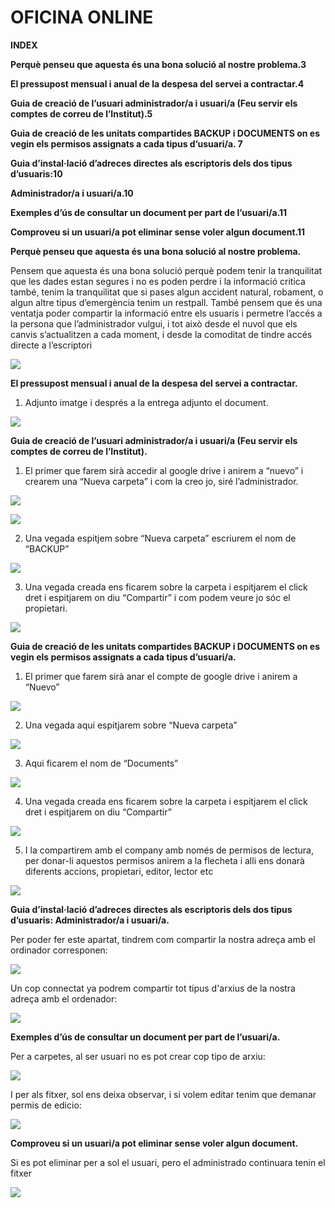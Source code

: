 # OFICINA ONLINE

**INDEX**

**Perquè penseu que aquesta és una bona solució al nostre problema.3**

**El pressupost mensual i anual de la despesa del servei a contractar.4**

**Guia de creació de l’usuari administrador/a i usuari/a (Feu servir els comptes de
correu de l’Institut).5**

**Guia de creació de les unitats compartides BACKUP i DOCUMENTS on es vegin els
permisos assignats a cada tipus d’usuari/a.
7**

**Guia d’instal·lació d’adreces directes als escriptoris dels dos tipus d’usuaris:10**

**Administrador/a i usuari/a.10**

**Exemples d’ús de consultar un document per part de l’usuari/a.11**

**Comproveu si un usuari/a pot eliminar sense voler algun document.11**


**Perquè penseu que aquesta és una bona solució
al nostre problema.**

Pensem que aquesta és una bona solució perquè podem tenir la tranquilitat que les dades
estan segures i no es poden perdre i la informació critica també, tenim la tranquilitat que si
pases algun accident natural, robament, o algun altre tipus d’emergència tenim un restpall.
També pensem que és una ventatja poder compartir la informació entre els usuaris i
permetre l’accés a la persona que l’administrador vulgui, i tot això desde el nuvol que els
canvis s’actualitzen a cada moment, i desde la comoditat de tindre accés directe a
l’escriptori

![](FOTO1.png)

**El pressupost mensual i anual de la despesa del
servei a contractar.**

1. Adjunto imatge i després a la entrega adjunto el document.

![](FOTO2.png)

**Guia de creació de l’usuari administrador/a i
usuari/a (Feu servir els comptes de correu de
l’Institut).**

1. El primer que farem sirà accedir al google drive i anirem a “nuevo” i crearem una
“Nueva carpeta” i com la creo jo, siré l’administrador.

![](FOTO3.png)

![](FOTO4.png)

2. Una vegada espitjem sobre “Nueva carpeta” escriurem el nom de “BACKUP”

![](FOTO5.png)

3. Una vegada creada ens ficarem sobre la carpeta i espitjarem el click dret i espitjarem
on diu “Compartir” i com podem veure jo sóc el propietari.

![](FOTO6.png)

**Guia de creació de les unitats compartides
BACKUP i DOCUMENTS on es vegin els
permisos assignats a cada tipus d’usuari/a.**

1. El primer que farem sirà anar el compte de google drive i anirem a “Nuevo”

![](FOTO7.png)

2. Una vegada aquí espitjarem sobre “Nueva carpeta”

![](FOTO8.png)

3. Aqui ficarem el nom de “Documents”

![](FOTO9.png)

4. Una vegada creada ens ficarem sobre la carpeta i espitjarem el click dret i espitjarem
on diu “Compartir”

![](FOTO10.png)

5. I la compartirem amb el company amb només de permisos de lectura, per donar-li
aquestos permisos anirem a la flecheta i alli ens donarà diferents accions, propietari,
editor, lector etc

![](FOTO11.png)

**Guia d’instal·lació d’adreces directes als
escriptoris dels dos tipus d’usuaris:
Administrador/a i usuari/a.**

Per poder fer este apartat, tindrem com compartir la nostra adreça amb el ordinador
corresponen:

![](FOTO12.png)

Un cop connectat ya podrem compartir tot tipus d'arxius de la nostra adreça amb el
ordenador:

![](FOTO13.png)

**Exemples d’ús de consultar un document per
part de l’usuari/a.**

Per a carpetes, al ser usuari no es pot crear cop tipo de arxiu:

![](FOTO14.png)


I per als fitxer, sol ens deixa observar, i si volem editar tenim que demanar permis de
edicio:


![](FOTO15.png)

**Comproveu si un usuari/a pot eliminar sense
voler algun document.**


Si es pot eliminar per a sol el usuari, pero el administrado continuara tenin el
fitxer




![](FOTO16.png)


